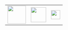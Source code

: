 <table width="100%">
<tr>
<td>
<a href=https://gitlab.com/alexandre-macedo>
  <img valign="middle" src="https://about.gitlab.com/images/press/logo/png/gitlab-logo-gray-stacked-rgb.png" width="60">
</a>
</td>
<td>
<a href=https://github.com/alexandre-macedo>
  <img valign="middle" src="https://pngimg.com/uploads/github/github_PNG20.png" width="50">
</a>
</td>
<td>
<a href=https://www.linkedin.com/in/alexandre-macedo>
  <img valign="middle" src="https://content.linkedin.com/content/dam/me/business/en-us/amp/brand-site/v2/bg/LI-Bug.svg.original.svg" width="30">
</a>
</td>
</tr>
</table>
